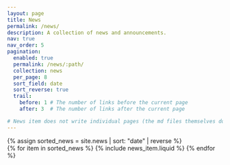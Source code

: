 ```yaml
---
layout: page
title: News
permalink: /news/
description: A collection of news and announcements.
nav: true
nav_order: 5
pagination:
  enabled: true
  permalink: /news/:path/
  collection: news
  per_page: 8
  sort_field: date
  sort_reverse: true
  trail:
    before: 1 # The number of links before the current page
    after: 3  # The number of links after the current page

# News item does not write individual pages (the md files themselves do..) news_item writes the news page.
---
```


<div class="news">
  {% assign sorted_news = site.news | sort: "date" | reverse %}
  <div class="grid">
    {% for item in sorted_news %}
      {% include news_item.liquid %}
    {% endfor %}
  </div>
</div>
  


